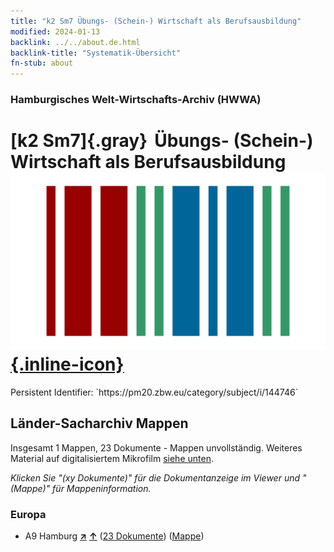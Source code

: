 ```yaml
---
title: "k2 Sm7 Übungs- (Schein-) Wirtschaft als Berufsausbildung"
modified: 2024-01-13
backlink: ../../about.de.html
backlink-title: "Systematik-Übersicht"
fn-stub: about
---
```


### Hamburgisches Welt-Wirtschafts-Archiv (HWWA)

# [k2 Sm7]{.gray}&#8201; Übungs- (Schein-) Wirtschaft als Berufsausbildung &#160; [![Wikidata](/images/Wikidata-logo.svg "Wikidata"){.inline-icon}](http://www.wikidata.org/entity/Q104700200)

<div class="hint">Persistent Identifier: `https://pm20.zbw.eu/category/subject/i/144746`</div>







## Länder-Sacharchiv Mappen






Insgesamt 1 Mappen, 23 Dokumente - Mappen unvollständig. Weiteres Material auf digitalisiertem Mikrofilm [siehe unten](#filmsections).

_Klicken Sie "(xy Dokumente)" für die Dokumentanzeige im Viewer und "(Mappe)" für Mappeninformation._




### Europa

- A9 Hamburg [**&nearr;**](../../../geo/i/140905/about.de.html "Hamburg (alle Mappen)") [**&uarr;**](../../../geo/about.de.html#A9 "Ländersystematik") (<a href="https://pm20.zbw.eu/iiifview/folder/sh/140905,144746" title="über: Hamburg : Übungs- (Schein-) Wirtschaft als Berufsausbildung" target="_blank">23 Dokumente</a>) ([Mappe](../../../../folder/sh/1409xx/140905/1447xx/144746/about.de.html))



<a id="filmsections" />













